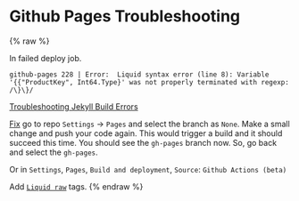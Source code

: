 # Github Pages Troubleshooting

{% raw %}

In failed deploy job.

```log
github-pages 228 | Error:  Liquid syntax error (line 8): Variable '{{"ProductKey", Int64.Type}' was not properly terminated with regexp: /\}\}/
```

[Troubleshooting Jekyll Build Errors](https://docs.github.com/en/pages/setting-up-a-github-pages-site-with-jekyll/troubleshooting-jekyll-build-errors-for-github-pages-sites)

[Fix](https://github.com/alshedivat/al-folio/discussions/864#discussioncomment-3543060) go to repo `Settings` -> `Pages` and select the branch as `None`. Make a small change and push your code again. This would trigger a build and it should succeed this time. You should see the `gh-pages` branch now. So, go back and select the `gh-pages`.

Or in `Settings`, `Pages`, `Build and deployment`, `Source`: `Github Actions (beta)`

Add [`Liquid raw`](https://www.digitalocean.com/community/tutorials/jekyll-escaping-liquid-tags) tags.
{% endraw %}
